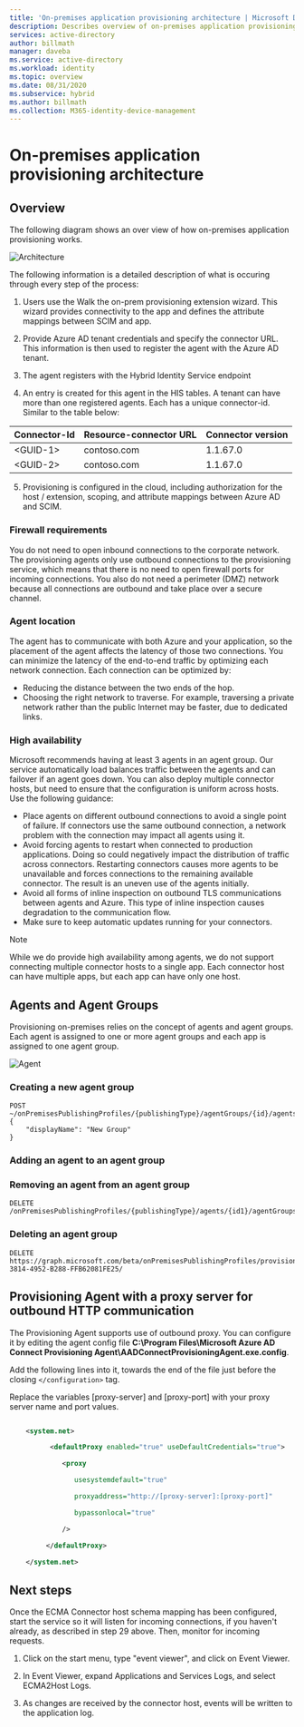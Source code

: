 ```yaml
---
title: 'On-premises application provisioning architecture | Microsoft Docs'
description: Describes overview of on-premises application provisioning architecture.
services: active-directory
author: billmath
manager: daveba
ms.service: active-directory
ms.workload: identity
ms.topic: overview
ms.date: 08/31/2020
ms.subservice: hybrid
ms.author: billmath
ms.collection: M365-identity-device-management
---
```


# On-premises application provisioning architecture

## Overview

The following diagram shows an over view of how on-premises application provisioning works.

![Architecture](.\media\on-prem-app-prov-arch\arch1.png)

The following information is a detailed description of what is occuring through every step of the process:

  1. Users use the Walk the on-prem provisioning extension wizard.  This wizard provides connectivity to the app and defines the attribute mappings between SCIM and app.

  2.  Provide Azure AD tenant credentials and specify the connector URL. This information is then used to register the agent with the Azure AD tenant.
  3.  The agent registers with the Hybrid Identity Service endpoint
  4.  An entry is created for this agent in the HIS tables. A tenant can have more than one registered agents. Each has a unique connector-id.  Similar to the table below:

   |Connector-Id | Resource-connector URL |Connector version|
   |-----|-----|-----|
   |&lt;GUID-1&gt;|contoso.com|1.1.67.0|
   |&lt;GUID-2&gt;|contoso.com|1.1.67.0|

  5. Provisioning is configured in the cloud, including authorization for the host / extension, scoping, and attribute mappings between Azure AD and SCIM. 

### Firewall requirements

You do not need to open inbound connections to the corporate network. The provisioning agents only use outbound connections to the provisioning service, which means that there is no need to open firewall ports for incoming connections. You also do not need a perimeter (DMZ) network because all connections are outbound and take place over a secure channel. 

### Agent location

The agent has to communicate with both Azure and your application, so the placement of the agent affects the latency of those two connections.  You can minimize the latency of the end-to-end traffic by optimizing each network connection. Each connection can be optimized by: 

- Reducing the distance between the two ends of the hop. 
- Choosing the right network to traverse. For example, traversing a private network rather than the public Internet may be faster, due to dedicated links. 

### High availability  

Microsoft recommends having at least 3 agents in an agent group. Our service automatically load balances traffic between the agents and can failover if an agent goes down. You can also deploy multiple connector hosts, but need to ensure that the configuration is uniform across hosts.  Use the following guidance: 

 - Place agents on different outbound connections to avoid a single point of failure. If connectors use the same outbound connection, a network problem with the connection may impact all agents using it. 
- Avoid forcing agents to restart when connected to production applications. Doing so could negatively impact the distribution of traffic across connectors. Restarting connectors causes more agents to be unavailable and forces connections to the remaining available connector. The result is an uneven use of the agents initially. 
- Avoid all forms of inline inspection on outbound TLS communications between agents and Azure. This type of inline inspection causes degradation to the communication flow. 
- Make sure to keep automatic updates running for your connectors. 

> [!NOTE]
> While we do provide high availability among agents, we do not support connecting multiple connector hosts to a single app. Each connector host can have multiple apps, but each app can have only one host.  
## Agents and Agent Groups 

Provisioning on-premises relies on the concept of agents and agent groups. Each agent is assigned to one or more agent groups and each app is assigned to one agent group.

![Agent](.\media\on-prem-app-prov-arch\agents1.png)

### Creating a new agent group 
 
```
POST ~/onPremisesPublishingProfiles/{publishingType}/agentGroups/{id}/agents 
{ 
    "displayName": "New Group" 
} 
```


### Adding an agent to an agent group 



### Removing an agent from an agent group 

```
DELETE /onPremisesPublishingProfiles/{publishingType}/agents/{id1}/agentGroups/{id2}/$ref 
```


### Deleting an agent group 

```
DELETE https://graph.microsoft.com/beta/onPremisesPublishingProfiles/provisioning/agentGroups/8832388F-3814-4952-B288-FFB62081FE25/ 
```

## Provisioning Agent with a proxy server for outbound HTTP communication

The Provisioning Agent supports use of outbound proxy. You can configure it by editing the agent config file **C:\Program Files\Microsoft Azure AD Connect Provisioning Agent\AADConnectProvisioningAgent.exe.config**. 

Add the following lines into it, towards the end of the file just before the closing `</configuration>` tag. 

Replace the variables [proxy-server] and [proxy-port] with your proxy server name and port values. 

```xml 

    <system.net> 

          <defaultProxy enabled="true" useDefaultCredentials="true"> 

             <proxy 

                usesystemdefault="true" 

                proxyaddress="http://[proxy-server]:[proxy-port]" 

                bypassonlocal="true" 

             /> 

         </defaultProxy> 

    </system.net> 

``` 



## Next steps 


Once the ECMA Connector host schema mapping has been configured, start the service so it will listen for incoming connections, if you haven&#39;t already, as described in step 29 above.  Then, monitor for incoming requests.

1. Click on the start menu, type &quot;event viewer&quot;, and click on Event Viewer.

1. In Event Viewer, expand Applications and Services Logs, and select ECMA2Host Logs.

1. As changes are received by the connector host, events will be written to the application log.


